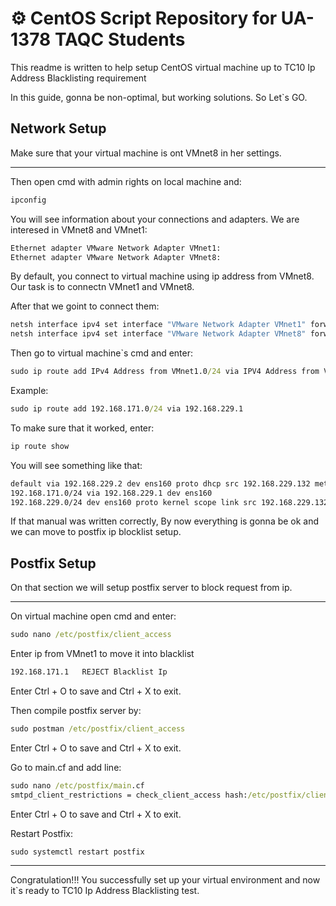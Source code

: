 # ⚙️ CentOS Script Repository for UA-1378 TAQC Students

This readme is written to help setup CentOS virtual machine up to TC10 Ip Address Blacklisting requirement

In this guide, gonna be non-optimal, but working solutions.
So Let`s GO.

## Network Setup

Make sure that your virtual machine is ont VMnet8 in her settings.

---

Then open cmd with admin rights on local machine and:
```cmd
ipconfig
```
You will see information about your connections and adapters. We are interesed in VMnet8 and VMnet1:
```cmd
Ethernet adapter VMware Network Adapter VMnet1:
Ethernet adapter VMware Network Adapter VMnet8:
```
By default, you connect to virtual machine using ip address from VMnet8. Our task is to connectn VMnet1 and VMnet8.


After that we goint to connect them:
```cmd
netsh interface ipv4 set interface "VMware Network Adapter VMnet1" forwarding=enabled
netsh interface ipv4 set interface "VMware Network Adapter VMnet8" forwarding=enabled
```
Then go to virtual machine`s cmd and enter:
```cmd
sudo ip route add IPv4 Address from VMnet1.0/24 via IPV4 Address from VMnet8.1
```
Example:
```cmd
sudo ip route add 192.168.171.0/24 via 192.168.229.1
```

To make sure that it worked, enter:
```cmd
ip route show
```
You will see something like that:
```cmd
default via 192.168.229.2 dev ens160 proto dhcp src 192.168.229.132 metric 100 
192.168.171.0/24 via 192.168.229.1 dev ens160 
192.168.229.0/24 dev ens160 proto kernel scope link src 192.168.229.132 metric 100
```
If that manual was written correctly, By now everything is gonna be ok and we can move to postfix ip blocklist setup.


## Postfix Setup

On that section we will setup postfix server to block request from ip.

---
On virtual machine open cmd and enter:
```cmd
sudo nano /etc/postfix/client_access
```

Enter ip from VMnet1 to move it into blacklist
```cmd
192.168.171.1   REJECT Blacklist Ip
```
Enter Ctrl + O to save and Ctrl + X to exit.

Then compile postfix server by:
```cmd
sudo postman /etc/postfix/client_access
```
Enter Ctrl + O to save and Ctrl + X to exit.

Go to main.cf and add line:
```cmd
sudo nano /etc/postfix/main.cf
smtpd_client_restrictions = check_client_access hash:/etc/postfix/client_access, permit
```
Enter Ctrl + O to save and Ctrl + X to exit.

Restart Postfix:
```cmd
sudo systemctl restart postfix
```

---

Congratulation!!! 
You successfully set up your virtual environment and now it`s ready to TC10 Ip Address Blacklisting test.
